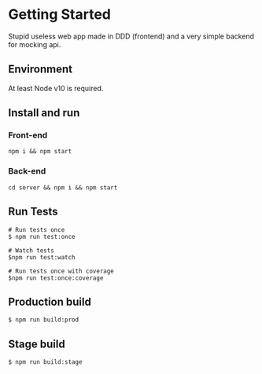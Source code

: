 # Getting Started

Stupid useless web app made in DDD (frontend) and a very simple backend for mocking api.

## Environment

At least Node v10 is required.

## Install and run

### Front-end

```shell
npm i && npm start
```

### Back-end

```shell
cd server && npm i && npm start
```

## Run Tests

```shell
# Run tests once
$ npm run test:once

# Watch tests
$npm run test:watch

# Run tests once with coverage
$npm run test:once:coverage
```

## Production build

```shell
$ npm run build:prod
```

## Stage build

```shell
$ npm run build:stage
```
